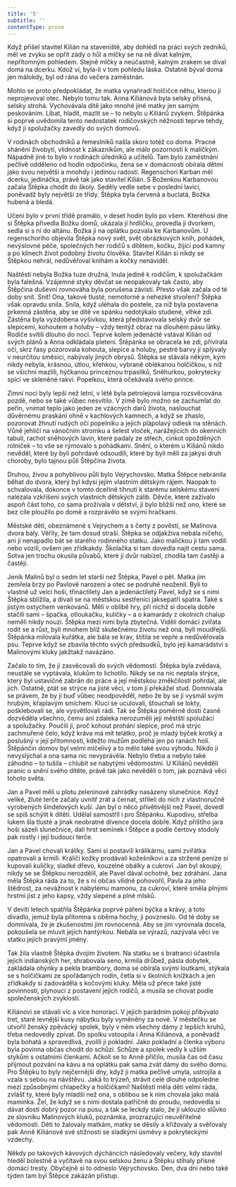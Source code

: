 ```yaml
---
title: '5'
subtitle: ''
contentType: prose
---
```


<section>

Když přišel stavitel Kilián na staveniště, aby dohlédl na práci svých zedníků, měl ve zvyku se opřít zády o hůl a mlčky se na ně dívat kalným, nepřítomným pohledem. Stejně mlčky a neúčastně, kalným zrakem se díval doma na dcerku. Kdož ví, byla-li v tom pohledu láska. Ostatně býval doma jen málokdy, byl od rána do večera zaměstnán.

Mohlo se proto předpokládat, že matka vynahradí holčičce něhu, kterou jí neprojevoval otec. Nebylo tomu tak. Anna Kiliánová byla selsky přísná, selsky strohá. Vychovávala dítě jako mnohé jiné matky jen samým peskováním. Líbat, hladit, mazlit se – to nebylo u Kiliánů zvykem. Štěpánka si poprvé uvědomila tento nedostatek rodičovských něžností teprve tehdy, když ji spolužačky zavedly do svých domovů.

V rodinách obchodníků a řemeslníků našla skoro totéž co doma. Pracné shánění živobytí, vlídnost k zákazníkům, ale málo pozornosti k maličkým. Nápadně jiné to bylo v rodinách úředníků a učitelů. Tam bylo zaměstnání pečlivě odděleno od hodin odpočinku, žena se v domácnosti obírala dětmi jako svou největší a mnohdy i jedinou radostí. Regenschori Karban měl dcerku, jedináčka, právě tak jako stavitel Kilián. S Boženkou Karbanovou začala Štěpka chodit do školy. Seděly vedle sebe v poslední lavici, poněvadž byly největší ze třídy. Štěpka byla červená a buclatá, Božka hubená a bledá.

Učení bylo v první třídě pramálo, v deset hodin bylo po všem. Kteréhosi dne si Štěpka přivedla Božku domů, ukázala jí hrdličku, provedla ji dvorkem, sedla si s ní do altánu. Božka ji na oplátku pozvala ke Karbanovům. U regenschoriho objevila Štěpka nový svět, svět obrázkových knih, pohádek, nevýslovné péče, společných her rodičů s dítětem, kočku, žijící pod kamny a po klínech život podobný životu člověka. Stavitel Kilián si nikdy se Štěpkou nehrál, nedůvěřoval knihám a kočky nenáviděl.

Naštěstí nebyla Božka tuze družná, lnula jedině k rodičům, k spolužačkám byla falešná. Vzájemné styky děvčat se neopakovaly tak často, aby Štěpčina duševní rovnováha byla porušena závistí. Přesto však začala od té doby snít. Snít! Ona, takové tlusté, nemotorné a nehezké stvoření? Štěpka však opravdu snila. Snila, když uléhala do postele, za níž byla postavena prkenná zástěna, aby se dítě ve spánku nedotýkalo studené, vlhké zdi. Zástěna byla vyzdobena výšivkou, která představovala selský dvůr se slepicemi, kohoutem a holuby – vždy tentýž obraz na dlouhém pásu látky. Rodiče svítili dlouho do noci. Teprve kolem jedenácté vstával Kilián od svých plánů a Anna odkládala pletení. Štěpánka se obracela ke zdi, přivírala oči, skrz řasy pozorovala kohouta, slepice a holuby, pestré barvy jí splývaly v neurčitou směsici, nabývaly jiných obrysů. Štěpka se stávala někým, kým nikdy nebyla, krásnou, útlou, křehkou, vybraně oblékanou holčičkou, s níž se všichni mazlili, hýčkanou princeznou trpaslíků, Sněhurkou, pokrytecky spící ve skleněné rakvi. Popelkou, která očekávala svého prince.

Zimní noci byly lepší než letní, v létě byla petrolejová lampa rozsvěcována pozdě, nebo se také vůbec nesvítilo. V zimě bylo možno se zachumlat do peřin, vnímat teplo jako jeden ze vzácných darů života, naslouchat důvěrnému praskání ohně v kachlových kamnech, a když se zhaslo, pozorovat žhnutí rudých očí popelníku a jejich plápolavý odlesk na stěnách. Vůně jehličí na vánočním stromku a šelest vloček, narážejících do okenních tabulí, rachot sněhových lavin, které padaly ze střech, cinkot opožděných rolniček – to vše se rýmovalo s pohádkami. Snění, o kterém u Kiliánů nikdo nevěděl, které by byli pohrdavě odsoudili, které by byli měli za jakýsi druh choroby, bylo tajnou půlí Štěpčina života.

Druhou, živou a pohyblivou půlí bylo Vejrychovsko. Matka Štěpce nebránila běhat do dvora, který byl kdysi jejím vlastním dětským rájem. Naopak to schvalovala, dokonce v tomto dceřině tíhnutí k starému selskému stavení nalézala vzkříšení svých vlastních dětských zálib. Děvče, které zažívalo aspoň část toho, co sama prožívala v dětství, jí bylo bližší než ono, které se bez cíle ploužilo po domě a rozprávělo se svými hračkami.

Městské děti, obeznámené s Vejrychem a s čerty z pověstí, se Malinova dvora bály. Věřily, že tam dosud straší. Štěpka se odjakživa nebála ničeho, ani jí nenapadlo bát se starého rodinného statku. Jako maličkou ji tam vodili nebo vozili, ovšem jen zřídkakdy. Školačka si tam dovedla najít cestu sama. Sotva jen trochu okusila půvabů, které jí dvůr nabízel, chodila tam častěji a častěji.

Jeník Malinů byl o sedm let starší než Štěpka, Pavel o pět. Matka jim zemřela brzy po Pavlově narození a otec se podruhé neoženil. Byli to vlastně už velcí hoši, třináctiletý Jan a jedenáctiletý Pavel, když se s nimi Štěpka sblížila, a dívali se na městskou sestřenici jaksepatří spatra. Také s jistým ostychem venkovanů. Měli v oblibě hry, při nichž si docela dobře stačili sami – špačka, otloukačku, kuličky – a o kamarády z okolních chalup neměli nikdy nouzi. Štěpka mezi nimi byla zbytečná. Viděli domácí zvířata rodit se a růst, byli mnohem blíž skutečnému životu než ona, byli moudřejší. Štěpánka milovala kuřátka, ale bála se krav, štítila se vepře a nedůvěřovala psu. Teprve když se zbavila těchto svých předsudků, bylo její kamarádství s Malinovými kluky jakžtakž navázáno.

Začalo to tím, že ji zasvěcovali do svých vědomostí. Štěpka byla zvědavá, neustále se vyptávala, klukům to lichotilo. Nikdy se na nic neptala strýce, který byl ustavičně zabrán do práce a její městskou změkčilostí pohrdal, ale jich. Ostatně, ptát se strýce na jisté věci, v tom jí překážel stud. Domnívala se právem, že by jí buď vůbec neodpověděl, nebo že by se jí vysmál svým hrubým, křaplavým smíchem. Kluci se uculovali, šťouchali se lokty, pošklebovali se, ale vysvětlovali rádi. Tak se Štěpka poměrně dosti časně dozvěděla všechno, čemu ani zdaleka nerozuměli její městští spolužáci a spolužačky. Poučili ji, proč kohout prohání slepice, proč má strýc zachmuřené čelo, když kráva má mít telátko, proč je mladý býček krotký a poslušný v její přítomnosti, kdežto mužům podléhá jen po ranách holí. Štěpánčin domov byl velmi mlčelivý a to mělo také svou výhodu. Nikdo ji nevyslýchal a ona sama nic nevyprávěla. Nebylo třeba a nebylo také záhodno – to tušila – chlubit se nabytými vědomostmi. U Kiliánů nevěděli pranic o snění svého dítěte, právě tak jako nevěděli o tom, jak poznává věci tohoto světa.

Jan a Pavel měli u plotu zeleninové zahrádky nasázeny slunečnice. Když veliké, žluté terče začaly uvnitř zrát a černat, stříleli do nich z vlastnoručně vyrobených šindelových kuší. Jan byl o něco přívětivější než Pavel, dovedl se spíš schýlit k dítěti. Udělal samostříl i pro Štěpánku. Kupodivu, střelba lukem šla tlusté a jinak neobratné dívence docela dobře. Když příštího jara hoši sázeli slunečnice, dali hrst semínek i Štěpce a podle čertovy stodoly pak rostly i její budoucí terče.

Jan a Pavel chovali králíky. Sami si postavili králikárnu, sami zvířátka opatrovali a krmili. Králičí kožky prodávali kožešníkovi a za stržené peníze si kupovali kuličky, sladké dřevo, kouzelné obálky a cukroví. Jan byl skoupý, nikdy se se Štěpkou nerozdělil, ale Pavel dával ochotně, bez zdráhání. Jana měla Štěpka ráda za to, že s ní občas vlídně pohovořil, Pavla za jeho štědrost, za nevážnost k nabytému mamonu, za cukroví, které směla plnými hrstmi jíst z jeho kapsy, vždy slepené a plné mlsků.

V devíti letech spatřila Štěpánka poprvé páření býčka a krávy, a toto divadlo, jemuž byla přítomna s oběma hochy, ji povzneslo. Od té doby se domnívala, že je zkušenostmi jim rovnocenná. Aby se jim vyrovnala docela, pokoušela se mluvit jejich hantýrkou. Nebála se výrazů, nazývala věci ve statku jejich pravými jmény.

Tak žila vlastně Štěpka dvojím životem. Na statku se s bratranci účastnila jejich indiánských her, shrabovala seno, krmila drůbež, pásla dobytek, zakládala ohýnky a pekla brambory, doma se obírala svými loutkami, stýkala se s holčičkami ze spořádaných rodin, četla si v školních knížkách a jen zřídkakdy si zadováděla s kočovými kluky. Měla už přece také jisté povinnosti, plynoucí z postavení jejích rodičů, a musila se chovat podle společenských zvyklostí.

Kiliánovi se stávali víc a více honorací. V jejich parádním pokoji přibývalo tret, staré levnější kusy nábytku byly vyměněny za nové. V městečku se utvořil ženský zpěvácký spolek, byly v něm všechny dámy z lepších kruhů, třeba nedovedly zpívat. Do spolku vstoupila i Anna Kiliánová, a poněvadž byla bohatá a spravedlivá, zvolili ji pokladní. Jako pokladní a členka výboru byla povinna občas chodit do schůzí. Schůze a spolek vedly k užším stykům s ostatními členkami. Ačkoli se to Anně příčilo, musila čas od času přijmout pozvání na kávu a na oplátku pak sama zvát dámy do svého domu. Pro Štěpku to byly nejčernější dny, když ji matka pečlivě umyla, ustrojila a vzala s sebou na návštěvu. Jaká to trýzeň, strávit celé dlouhé odpoledne mezi způsobnými chlapečky a holčičkami! Naštěstí měla děti velmi ráda, zvlášť ty, které byly mladší než ona, s oblibou se k nim chovala jako malá maminka. Žel, že když se s nimi dostala patřičně do proudu, nedovedla si dávat dosti dobrý pozor na pusu, a tak se leckdy stalo, že jí uklouzlo slůvko ze slovníku Malinových kluků, poznámka, prozrazující neuvěřitelné vědomosti. Děti to žalovaly matkám, matky se děsily a křižovaly a svěřovaly pak Anně Kiliánové své stížnosti se sladkými úsměvy a pokryteckými vzdechy.

Někdy po takových kávových dýcháncích následovaly večery, kdy stavitel hleděl bolestně a vyčítavě na svou selskou ženu a Štěpku stíhaly přísné domácí tresty. Obyčejně si to odneslo Vejrychovsko. Den, dva dni nebo také týden tam byl Štěpce zakázán přístup.

</section>
